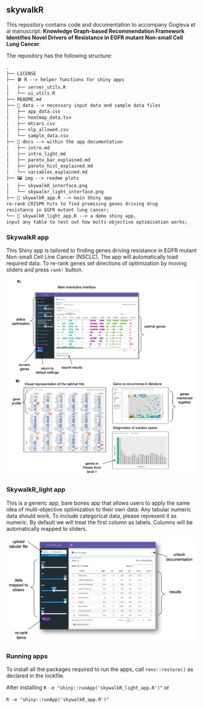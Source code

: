 ## skywalkR

This repository contains code and documentation to accompany Gogleva et al manuscript: **Knowledge Graph-based Recommendation Framework Identifies Novel Drivers of Resistance in EGFR mutant Non-small Cell Lung Cancer**.

The repository has the following structure:

```
.
├── LICENSE
├── 🛠️ R --> helper functions for shiny apps
│   ├── server_utils.R
│   └── ui_utils.R
├── README.md
├── 💾 data --> necessary input data and sample data files
│   ├── app_data.csv
│   ├── heatmap_data.tsv
│   ├── mtcars.csv
│   ├── nlp_allowed.csv
│   └── sample_data.csv
├── 📄 docs --> within the app documentation
│   ├── intro.md
│   ├── intro_light.md
│   ├── pareto_bar_explained.md
│   ├── pareto_hist_explained.md
│   └── variables_explained.md
├── 🖼️ img --> readme plots
│   ├── skywalkR_interface.png
│   └── skywalkr_light_interface.png
├── 🧬 skywalkR_app.R --> main Shiny app
re-rank CRISPR hits to find promising genes driving drug
resistance in EGFR mutant lung cancer;
└── 🧪 skywalkR_light_app.R --> a demo shiny app,
input any table to test out how multi-objective optimisation works;
```

### SkywalkR app

This Shiny app is tailored to finding genes driving resistance in EGFR mutant Non-small Cell Line Cancer (NSCLC). The app will automatically load required data. To re-rank genes set directions of optimization by moving sliders and press ``rank!`` button.

![skywalkr_app](https://github.com/AstraZeneca/skywalkR/blob/master/img/skywalkR_interface.png)


### SkywalkR_light app

This is a generic app, bare bones app that allows users to apply the same idea of multi-objective optimization to their own data. Any tabular numeric data should work. To include categorical data, please represent it as numeric. By default we will treat the first column as labels. Columns will be automatically mapped to sliders.

![skywalkr_light_app](https://github.com/AstraZeneca/skywalkR/blob/master/img/skywalkR_light_interface.png)


### Running apps

To install all the packages required to run the apps, call ``renv::restore()`` as declared in the lockfile.


After installing
``R -e "shiny::runApp('skywalkR_light_app.R')"`` or

``R -e "shiny::runApp('skywalkR_app.R')"``
